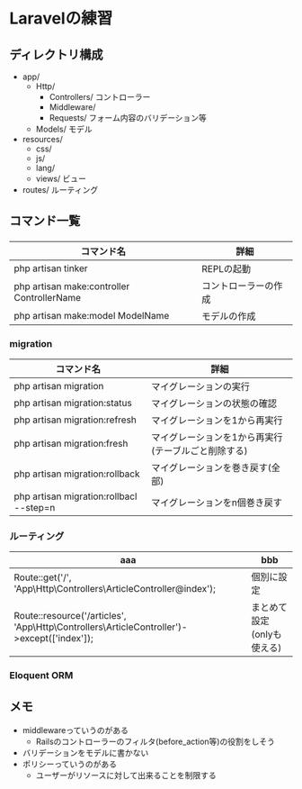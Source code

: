 # Laravelの練習
## ディレクトリ構成
- app/
  - Http/
    - Controllers/ コントローラー
    - Middleware/
    - Requests/ フォーム内容のバリデーション等
  - Models/ モデル
- resources/
  - css/
  - js/
  - lang/
  - views/ ビュー
- routes/ ルーティング
  
## コマンド一覧
### 
|コマンド名|詳細|
|--|--|
|php artisan tinker|REPLの起動|
|php artisan make:controller ControllerName|コントローラーの作成|
|php artisan make:model ModelName|モデルの作成|
### migration
|コマンド名|詳細|
|--|--|
|php artisan migration|マイグレーションの実行|
|php artisan migration:status|マイグレーションの状態の確認|
|php artisan migration:refresh|マイグレーションを1から再実行|
|php artisan migration:fresh|マイグレーションを1から再実行(テーブルごと削除する)|
|php artisan migration:rollback|マイグレーションを巻き戻す(全部)|
|php artisan migration:rollbacl --step=n|マイグレーションをn個巻き戻す|

### ルーティング
|aaa|bbb|
|--|--|
|Route::get('/', 'App\Http\Controllers\ArticleController@index');|個別に設定|
|Route::resource('/articles', 'App\Http\Controllers\ArticleController')->except(['index']);|まとめて設定(onlyも使える)|

### Eloquent ORM
## メモ
- middlewareっていうのがある
  - Railsのコントローラーのフィルタ(before_action等)の役割をしそう
- バリデーションをモデルに書かない
- ポリシーっていうのがある
  - ユーザーがリソースに対して出来ることを制限する
